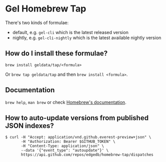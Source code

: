 # Gel Homebrew Tap

There's two kinds of formulae:

* default, e.g. `gel-cli` which is the latest released version
* nightly, e.g. `gel-cli-nightly` which is the latest available nightly version

## How do I install these formulae?
`brew install geldata/tap/<formula>`

Or `brew tap geldata/tap` and then `brew install <formula>`.

## Documentation
`brew help`, `man brew` or check [Homebrew's documentation](https://docs.brew.sh).

## How to auto-update versions from published JSON indexes?
```
$ curl -H "Accept: application/vnd.github.everest-preview+json" \
       -H "Authorization: Bearer $GITHUB_TOKEN" \
       -H "Content-Type: application/json" \
       --data '{"event_type": "autoupdate"}' \
       https://api.github.com/repos/edgedb/homebrew-tap/dispatches
```
